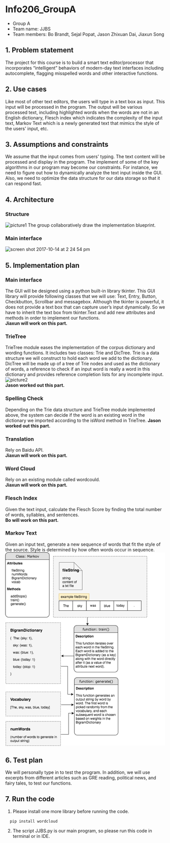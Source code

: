 # Info206_GroupA
- Group A
- Team name: JJBS
- Team members: Bo Brandt, Sejal Popat, Jason Zhixuan Dai, Jiaxun Song

## 1. Problem statement
The project for this course is to build a smart text editor/processor that incorporates “intelligent” behaviors of modern-day text interfaces including autocomplete, flagging misspelled words and other interactive functions.  
## 2. Use cases
Like most of other text editors, the users will type in a text box as input. This input will be processed in the program. The output will be various processed text, including highlighted words when the words are not in an English dictionary, Flesch index which indicates the complexity of the input text, Markov Text which is a newly generated text that mimics the style of the users' input, etc.
## 3. Assumptions and constraints
We assume that the input comes from users' typing. The text content will be processed and display in the program. The implement of some of the key algorithms in our program may become our constraints. For instance, we need to figure out how to dynamically analyze the text input inside the GUI. Also, we need to optimize the data structure for our data storage so that it can respond fast.  
## 4. Architecture
### Structure
![picture1](https://user-images.githubusercontent.com/31323106/31590350-5dac0998-b1c3-11e7-9b28-56164db272e7.png)
The group collaboratively draw the implementation  blueprint.
### Main interface
![screen shot 2017-10-14 at 2 24 54 pm](https://user-images.githubusercontent.com/31323106/31590375-da828df2-b1c3-11e7-9b32-eb5fbc027ec2.png)
## 5. Implementation plan
### Main interface
The GUI will be designed using a python built-in library tkinter. This GUI library will provide following classes that we will use: Text, Entry, Button, Checkbutton, Scrollbar and messagebox. Although the tkinter is powerful, it does not provide a text box that can capture user’s input dynamically. So we have to inherit the text box from tkinter.Text and add new attributes and methods in order to implement our functions.  
**Jiaxun will work on this part.**
### TrieTree
TrieTree module eases the implementation of the corpus dictionary and wording functions. It includes two classes: Trie and DicTree. Trie is a data structure we will construct to hold each word we add to the dictionary. DicTree will be made up of a tree of Trie nodes and used as the dictionary of words, a reference to check if an input word is really a word in this dictionary and provides reference completion lists for any incomplete input.
![picture2](https://user-images.githubusercontent.com/31323106/31590525-8183aa8a-b1c6-11e7-8c51-7b3cb6e20c2b.png)  
**Jason worked out this part.**

### Spelling Check
Depending on the Trie data structure and TrieTree module implemented above, the system can decide if the word is an existing word in the dictionary we imported according to the isWord method in TrieTree. 
**Jason worked out this part.**

### Translation
Rely on Baidu API.  
**Jiaxun will work on this part.**
### Word Cloud
Rely on an existing module called wordcould.  
**Jiaxun will work on this part.**
### Flesch Index
Given the text input, calculate the Flesch Score by finding the total number of words, syllables, and sentences.   
**Bo will work on this part.**
### Markov Text
Given an input text, generate a new sequence of words that fit the style of the source. Style is determined by how often words occur in sequence.  
![markov](Markov.png)
## 6. Test plan
We will personally type in to test the program. In addition, we will use excerpts from different articles such as GRE reading, political news, and fairy tales, to test our functions.
## 7. Run the code
  1. Please install one more library before running the code.
  ```
    pip install wordcloud
  ```
  2. The script JJBS.py is our main program, so please run this code in terminal or in IDE.
